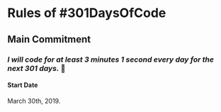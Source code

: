 # Rules of #301DaysOfCode

## Main Commitment
### *I will code for at least 3 minutes 1 second every day for the next 301 days.* :muscle:

#### Start Date
March 30th, 2019.
